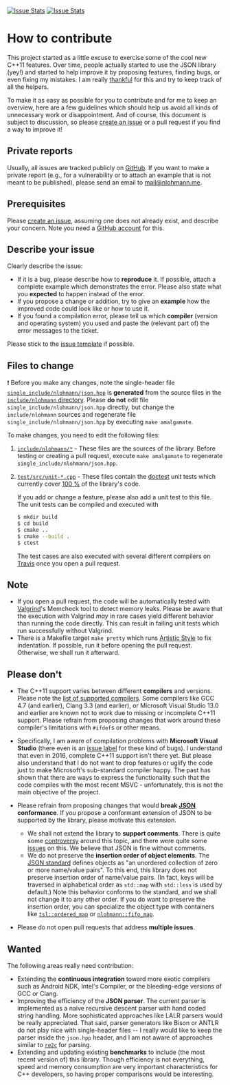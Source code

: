 [![Issue Stats](http://issuestats.com/github/nlohmann/json/badge/pr?style=flat)](http://issuestats.com/github/nlohmann/json) [![Issue Stats](http://issuestats.com/github/nlohmann/json/badge/issue?style=flat)](http://issuestats.com/github/nlohmann/json)

# How to contribute

This project started as a little excuse to exercise some of the cool new C++11 features. Over time, people actually started to use the JSON library (yey!) and started to help improve it by proposing features, finding bugs, or even fixing my mistakes. I am really [thankful](https://github.com/nlohmann/json/blob/master/README.md#thanks) for this and try to keep track of all the helpers.

To make it as easy as possible for you to contribute and for me to keep an overview, here are a few guidelines which should help us avoid all kinds of unnecessary work or disappointment. And of course, this document is subject to discussion, so please [create an issue](https://github.com/nlohmann/json/issues/new) or a pull request if you find a way to improve it!

## Private reports

Usually, all issues are tracked publicly on [GitHub](https://github.com/nlohmann/json/issues). If you want to make a private report (e.g., for a vulnerability or to attach an example that is not meant to be published), please send an email to <mail@nlohmann.me>.

## Prerequisites

Please [create an issue](https://github.com/nlohmann/json/issues/new), assuming one does not already exist, and describe your concern. Note you need a [GitHub account](https://github.com/signup/free) for this.

## Describe your issue

Clearly describe the issue:

- If it is a bug, please describe how to **reproduce** it. If possible, attach a complete example which demonstrates the error. Please also state what you **expected** to happen instead of the error.
- If you propose a change or addition, try to give an **example** how the improved code could look like or how to use it.
- If you found a compilation error, please tell us which **compiler** (version and operating system) you used and paste the (relevant part of) the error messages to the ticket.

Please stick to the [issue template](https://github.com/nlohmann/json/blob/develop/.github/ISSUE_TEMPLATE.md) if possible.

## Files to change

:exclamation: Before you make any changes, note the single-header file [`single_include/nlohmann/json.hpp`](https://github.com/nlohmann/json/blob/develop/single_include/nlohmann/json.hpp) is **generated** from the source files in the [`include/nlohmann` directory](https://github.com/nlohmann/json/tree/develop/include/nlohmann). Please **do not** edit file `single_include/nlohmann/json.hpp` directly, but change the `include/nlohmann` sources and regenerate file `single_include/nlohmann/json.hpp` by executing `make amalgamate`.

To make changes, you need to edit the following files:

1. [`include/nlohmann/*`](https://github.com/nlohmann/json/tree/develop/include/nlohmann) - These files are the sources of the library. Before testing or creating a pull request, execute `make amalgamate` to regenerate `single_include/nlohmann/json.hpp`.

2. [`test/src/unit-*.cpp`](https://github.com/nlohmann/json/tree/develop/test/src) - These files contain the [doctest](https://github.com/onqtam/doctest) unit tests which currently cover [100 %](https://coveralls.io/github/nlohmann/json) of the library's code.

   If you add or change a feature, please also add a unit test to this file. The unit tests can be compiled and executed with

   ```sh
   $ mkdir build
   $ cd build
   $ cmake ..
   $ cmake --build .
   $ ctest
   ```

   The test cases are also executed with several different compilers on [Travis](https://travis-ci.org/nlohmann/json) once you open a pull request.


## Note

- If you open a pull request, the code will be automatically tested with [Valgrind](http://valgrind.org)'s Memcheck tool to detect memory leaks. Please be aware that the execution with Valgrind _may_ in rare cases yield different behavior than running the code directly. This can result in failing unit tests which run successfully without Valgrind.
- There is a Makefile target `make pretty` which runs [Artistic Style](http://astyle.sourceforge.net) to fix indentation. If possible, run it before opening the pull request. Otherwise, we shall run it afterward.

## Please don't

- The C++11 support varies between different **compilers** and versions. Please note the [list of supported compilers](https://github.com/nlohmann/json/blob/master/README.md#supported-compilers). Some compilers like GCC 4.7 (and earlier), Clang 3.3 (and earlier), or Microsoft Visual Studio 13.0 and earlier are known not to work due to missing or incomplete C++11 support. Please refrain from proposing changes that work around these compiler's limitations with `#ifdef`s or other means.
- Specifically, I am aware of compilation problems with **Microsoft Visual Studio** (there even is an [issue label](https://github.com/nlohmann/json/issues?utf8=✓&q=label%3A%22visual+studio%22+) for these kind of bugs). I understand that even in 2016, complete C++11 support isn't there yet. But please also understand that I do not want to drop features or uglify the code just to make Microsoft's sub-standard compiler happy. The past has shown that there are ways to express the functionality such that the code compiles with the most recent MSVC - unfortunately, this is not the main objective of the project.
- Please refrain from proposing changes that would **break [JSON](http://json.org) conformance**. If you propose a conformant extension of JSON to be supported by the library, please motivate this extension.
  - We shall not extend the library to **support comments**. There is quite some [controversy](https://www.reddit.com/r/programming/comments/4v6chu/why_json_doesnt_support_comments_douglas_crockford/) around this topic, and there were quite some [issues](https://github.com/nlohmann/json/issues/376) on this. We believe that JSON is fine without comments.
  - We do not preserve the **insertion order of object elements**. The [JSON standard](https://tools.ietf.org/html/rfc7159.html) defines objects as "an unordered collection of zero or more name/value pairs". To this end, this library does not preserve insertion order of name/value pairs. (In fact, keys will be traversed in alphabetical order as `std::map` with `std::less` is used by default.) Note this behavior conforms to the standard, and we shall not change it to any other order. If you do want to preserve the insertion order, you can specialize the object type with containers like [`tsl::ordered_map`](https://github.com/Tessil/ordered-map) or [`nlohmann::fifo_map`](https://github.com/nlohmann/fifo_map).

- Please do not open pull requests that address **multiple issues**.

## Wanted

The following areas really need contribution:

- Extending the **continuous integration** toward more exotic compilers such as Android NDK, Intel's Compiler, or the bleeding-edge versions of GCC or Clang.
- Improving the efficiency of the **JSON parser**. The current parser is implemented as a naive recursive descent parser with hand coded string handling. More sophisticated approaches like LALR parsers would be really appreciated. That said, parser generators like Bison or ANTLR do not play nice with single-header files -- I really would like to keep the parser inside the `json.hpp` header, and I am not aware of approaches similar to [`re2c`](http://re2c.org) for parsing.
- Extending and updating existing **benchmarks** to include (the most recent version of) this library. Though efficiency is not everything, speed and memory consumption are very important characteristics for C++ developers, so having proper comparisons would be interesting.

